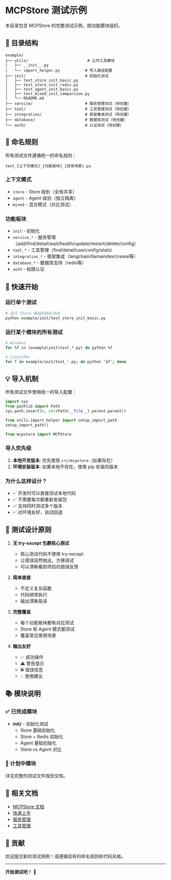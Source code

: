 # MCPStore 测试示例

本目录包含 MCPStore 的完整测试示例，按功能模块组织。

## 📁 目录结构

```
example/
├── utils/                          # 公共工具模块
│   ├── __init__.py
│   └── import_helper.py           # 导入路径配置
├── init/                          # 初始化测试
│   ├── test_store_init_basic.py
│   ├── test_store_init_redis.py
│   ├── test_agent_init_basic.py
│   ├── test_mixed_init_comparison.py
│   └── README.md
├── service/                       # 服务管理测试（待创建）
├── tool/                          # 工具管理测试（待创建）
├── integration/                   # 框架集成测试（待创建）
├── database/                      # 数据库测试（待创建）
└── auth/                          # 认证测试（待创建）
```

## 🎯 命名规则

所有测试文件遵循统一的命名规则：

```
test_{上下文模式}_{功能板块}_{具体场景}.py
```

### 上下文模式
- `store` - Store 级别（全局共享）
- `agent` - Agent 级别（独立隔离）
- `mixed` - 混合模式（对比测试）

### 功能板块
- `init` - 初始化
- `service_*` - 服务管理（add/find/detail/wait/health/update/restart/delete/config）
- `tool_*` - 工具管理（find/detail/use/config/stats）
- `integration_*` - 框架集成（langchain/llamaindex/crewai等）
- `database_*` - 数据库支持（redis等）
- `auth` - 权限认证

## 🚀 快速开始

### 运行单个测试

```bash
# 运行 Store 基础初始化测试
python example/init/test_store_init_basic.py
```

### 运行某个模块的所有测试

```bash
# Windows
for %f in (example\init\test_*.py) do python %f

# Linux/Mac
for f in example/init/test_*.py; do python "$f"; done
```

## 💡 导入机制

所有测试文件使用统一的导入配置：

```python
import sys
from pathlib import Path
sys.path.insert(0, str(Path(__file__).parent.parent))

from utils.import_helper import setup_import_path
setup_import_path()

from mcpstore import MCPStore
```

### 导入优先级
1. **本地开发版本**: 优先使用 `src/mcpstore`（如果存在）
2. **环境安装版本**: 如果本地不存在，使用 pip 安装的版本

### 为什么这样设计？
- ✅ 开发时可以直接测试本地代码
- ✅ 不需要每次都重新安装包
- ✅ 支持同时测试多个版本
- ✅ 对环境友好，自动回退

## 📝 测试设计原则

1. **无 try-except 包裹核心测试**
   - 核心测试代码不使用 try-except
   - 让错误自然抛出，方便调试
   - 可以清晰看到项目的错误反馈

2. **简单直接**
   - 不定义复杂函数
   - 代码顺序执行
   - 输出清晰易读

3. **完整覆盖**
   - 每个功能板块都有对应测试
   - Store 和 Agent 模式都测试
   - 覆盖常见使用场景

4. **输出友好**
   - ✅ 成功操作
   - ⚠️ 警告提示
   - ❌ 错误信息
   - 💡 使用建议

## 📚 模块说明

### ✅ 已完成模块

- **init/** - 初始化测试
  - Store 基础初始化
  - Store + Redis 初始化
  - Agent 基础初始化
  - Store vs Agent 对比

### 🚧 计划中模块

详见完整的测试文件规划文档。

## 🔗 相关文档

- [MCPStore 文档](../mcpstore_docs/docs/)
- [快速上手](../mcpstore_docs/docs/getting-started/quickstart.md)
- [服务管理](../mcpstore_docs/docs/services/overview.md)
- [工具管理](../mcpstore_docs/docs/tools/overview.md)

## 🤝 贡献

欢迎提交新的测试用例！请遵循现有的命名规则和代码风格。

---

**开始测试吧！** 🚀

